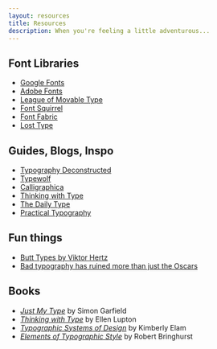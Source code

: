 ```yaml
---
layout: resources
title: Resources
description: When you're feeling a little adventurous...
---
```

## Font Libraries

* [Google Fonts](https://fonts.google.com/)
* [Adobe Fonts](https://fonts.adobe.com/)
* [League of Movable Type](https://www.theleagueofmoveabletype.com/)
* [Font Squirrel](https://www.fontsquirrel.com/)
* [Font Fabric](https://www.fontfabric.com/fonts/?sort=free-fonts)
* [Lost Type](http://losttype.com/)

## Guides, Blogs, Inspo

* [Typography Deconstructed](https://typedecon.com)
* [Typewolf](https://www.typewolf.com/)
* [Calligraphica](http://calligraphica.org/)
* [Thinking with Type](http://thinkingwithtype.com/)
* [The Daily Type](https://thedailytype.com/)
* [Practical Typography](https://practicaltypography.com/)

## Fun things

* [Butt Types by Viktor Hertz](https://www.facebook.com/pg/viktorhertz/photos/?tab=album&album_id=2290066491069841&__tn__=-UC-R)
* [Bad typography has ruined more than just the Oscars](https://www.vox.com/2017/3/21/15004126/oscars-graphic-design)

## Books

* _[Just My Type](https://www.amazon.com/Just-My-Type-About-Fonts/dp/1592407463)_ by Simon Garfield
* _[Thinking with Type](https://www.amazon.com/Thinking-Type-2nd-revised-expanded/dp/1568989695/ref=sr_1_2?s=books&ie=UTF8&qid=1422851576&sr=1-2&keywords=typographic+systems)_ by Ellen Lupton
* _[Typographic Systems of Design](https://www.amazon.com/Typographic-Systems-Design-Kimberly-Elam/dp/1568986874/ref=sr_1_1?s=books&ie=UTF8&qid=1422851654&sr=1-1&keywords=typographic+systems)_ by Kimberly Elam
* _[Elements of Typographic Style](http://www.amazon.com/Elements-Typographic-Style-Robert-Bringhurst/dp/0881792063/ref=sr_1_6?s=books&ie=UTF8&qid=1422851576&sr=1-6&keywords=typographic+systems)_ by Robert Bringhurst